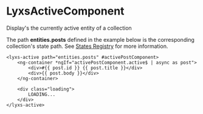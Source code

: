 # LyxsActiveComponent

Display's the currently active entity of a collection

The path **entities.posts** defined in the example below is the corresponding collection's state path. See [States Registry](../../recipes/states-registry.md) for more information.

```markup
<lyxs-active path="entities.posts" #activePostComponent>
    <ng-container *ngIf="activePostComponent.active$ | async as post">
        <div>#{{ post.id }} {{ post.title }}</div>
        <div>{{ post.body }}</div>
    </ng-container>

    <div class="loading">
        LOADING...
    </div>
</lyxs-active>
```



